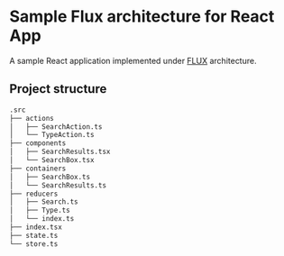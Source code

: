# Sample Flux architecture for React App

A sample React application implemented under [FLUX](https://code-cartoons.com/a-cartoon-guide-to-flux-6157355ab207) architecture.

## Project structure

```bash
.src
├── actions
│   ├── SearchAction.ts
│   └── TypeAction.ts
├── components
│   ├── SearchResults.tsx
│   └── SearchBox.tsx
├── containers
│   ├── SearchBox.ts
│   └── SearchResults.ts
├── reducers
│   ├── Search.ts
│   ├── Type.ts
│   └── index.ts
├── index.tsx
├── state.ts
└── store.ts
```

